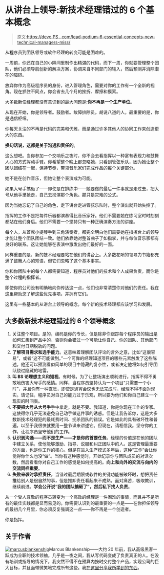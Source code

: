 # 从讲台上领导:新技术经理错过的 6 个基本概念

> 原文:[https://devo PS . com/lead-podium-6-essential-concepts-new-technical-managers-miss/](https://devops.com/lead-podium-6-essential-concepts-new-technical-managers-miss/)

从程序员到团队领导或软件经理的转变可能是困难的。

一周前，你还在自己的小隔间里制作出精湛的代码，而下一周，你就要管理整个团队，他们必须导航创新的解决方案，协调来自不同部门的输入，然后预测并消除潜在的障碍。

放弃你作为高级程序员的身份，进入管理角色，需要对你的工作有一个全新的视角。现在抓住不同点，你会省去几个月的挫折、摩擦和摸索。

大多数新任经理都没有意识到的最大问题是:**你不再是一个生产单位**。

从现在开始，你是领导者。鼓励者。故障排除员。胡说八道的人。最重要的是，你是通信枢纽。

你每天关注的不再是代码的完美和优雅，而是通过许多其他人的协同工作来创造更大的东西。

**换句话说，这都是关于沟通和责任的**。

这么想吧。当你参加一个交响乐之夜时，你不会去看指挥以一种富有表现力和鼓舞人心的方式挥动手臂。你希望整个晚上都忽略她，只看到管弦乐队，因为她让整个团队团结在一起，保持节奏，带领音乐家们完成作品的每个关键部分。

她不是在创作音乐，但她让整个表演成为可能。

如果大号手搞砸了——即使是在排练中——她要做的最后一件事就是走过去，把大号从他手里抢走，自己去扮演那个角色。那只是灾难的公式。

因为当她忘记了自己的角色，走下讲台走进管弦乐队时，整个演出就开始失控了。

指挥的工作不是把每件乐器都演奏得比音乐家好。他们不需要她在练习室时时刻刻都站在他们身后。他们不需要一个坚持只有一种正确演奏方法的讲座。

每个人，从首席小提琴手到三角演奏者，都完全明白他们需要她在指挥台上的领导才能让整个团队团结一致。他们依靠她对整首曲子了如指掌，并与每位音乐家都有良好的联系。这让她能够在表演中激发出他们最好的一面。

同样重要的是，新的技术经理要站在他们的讲台上。大多数花哨的领导力书籍都充满了鼓舞人心的短语，但它们忽略了这个基本事实。

你和你团队中的每个人都需要知道，程序员对他们的技术和个人成果负责，而你是整个过程的指挥者。

即使你的公司没有明确地向你传达这一点，他们也非常清楚你对他们的责任。我在这里帮助您了解这些优先事项，并拥有它们。

这里有一些基本的从讲台上领导的概念，每个新的技术经理都应该学习和发展。

## 大多数新技术经理错过的 6 个领导概念

1.  关注整个项目。是的，编码是你的专长，但是除非你跟踪每个程序员的输出是如何汇集到产品中的，否则你会错过一个可能让你自己、你的团队、其他部门和交付日期脱轨的问题。
2.  **了解项目需求和选手能力**。这意味着理解团队评论的言外之意，比如“这很容易”，或者“这不可能做到。”一个可靠的经理知道项目的哪些元素触发了这些陈述。他还可以预测看似简单的项目中隐藏的复杂性，或者决定他将如何引导团队绕过隐藏的地雷。
3.  **叫 BS 论理想主义和短视**。有时候，为了让整场演出顺利进行，指挥不得不勇敢地伤害大号手的感情。同样，当程序员坚持认为一个项目“只需要一个小时”，并且你有一种直觉，即使是通宵会议也无法完成时，经理不得不面对现实。请记住，程序员对自己的能力过于乐观，所以要为他们和你自己建立一个现实的时间表。
4.  **不要把大号从大号手**手中拿走。就是不要。我知道，你是你现在工作的专家。这使得你几乎无法避免自己动手做这件事的诱惑。但是让我告诉你，这是大多数新技术经理犯的最耗费时间、扼杀团队的错误。它是如此的具有破坏性和普遍，以至于我很快就要用一整节课来讲述它。但现在，请相信我。坚守你的工作，让程序员坚守他们的工作。
5.  **认识到沟通——而不是生产——才是你的首要任务**。经理的价值是在他的团队中建立关系，使他能够激励、指导、说服和纠正团队中的人。这是管理最重要的方面，也是你工作的核心。但是在进入生产模式多年后，这种“工作”会让你觉得你什么也没“做”。当你有这种感觉时，开始记录你与团队成员的对话次数，然后看看你对自己工作的感觉是如何提高的。**向上和向外的交流与向内的交流同样重要**。
6.  **失败来袭时承担责任**。当错过最后期限或软件的关键功能被破坏时，想把责任推给别人是很自然的事，但是推卸责任看起来不成熟。面对痛苦，吸取教训，继续前进。**学会公开说“我的团队搞砸了”，然后私下找人负责**。

从一个受人尊敬的程序员转变为一个高效的经理是一件困难的事情，而且并不是所有的最佳实践都是显而易见的。你需要认识到的最重要的一点是——在你担任领导的最初几个月里，你必须反复强调这一点——你不再是一个创造者。

你是指挥。

## 关于作者

[![marcusblankenship](../Images/09599d57e81de1cc103b3e57c3a3087b.png)](https://devops.com/wp-content/uploads/2014/09/marcusblankenship.png)Marcus Blankenship——大约 20 年前，我从高级黑客一跃成为全职的技术领袖。几乎是一夜之间，我从写代码变成了负责真正的人。在没有培训或指导的情况下，我突然不得不在预算内按时交付整个产品，实现公司的巨大目标，并且面带微笑地完成所有这些。我[在这里分享我所学到的东西](http://marcusblankenship.com/list/?utm_source=DevOps&utm_medium=sherpa-guest-posting&utm_campaign=sherpa-list-building&utm_term=technical-manager&utm_content=educational-article)。